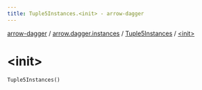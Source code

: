 ```yaml
---
title: Tuple5Instances.<init> - arrow-dagger
---
```


[arrow-dagger](../../index.html) / [arrow.dagger.instances](../index.html) / [Tuple5Instances](index.html) / [&lt;init&gt;](./-init-.html)

# &lt;init&gt;

`Tuple5Instances()`